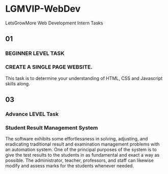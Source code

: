 # LGMVIP-WebDev
LetsGrowMore Web Development Intern Tasks


## 01
### BEGINNER LEVEL TASK
### CREATE A SINGLE PAGE WEBSITE.

This task is to determine your understanding  of HTML, CSS and Javascript skills along.



## 03
### Advance LEVEL Task
### Student Result Management System

The software exhibits some effortlessness in solving, adjusting, and eradicating traditional result and examination management problems with an automation system. One of the principal purposes of the system is to give the test results to the students in as fundamental and exact a way as possible. The administrator, teacher, professors, and staff can likewise modify and assess marks for the students whenever needed.
